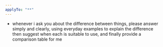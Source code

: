 ```yaml
---
applyTo: "**"
---
```


- whenever i ask you about the difference between things, please answer simply and clearly, using everyday examples to explain the difference then suggest when each is suitable to use, and finally provide a comparison table for me
